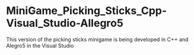 # MiniGame_Picking_Sticks_Cpp-Visual_Studio-Allegro5
 This version of the picking sticks minigame is being developed in C++ and Alegro5 in the Visual Studio
